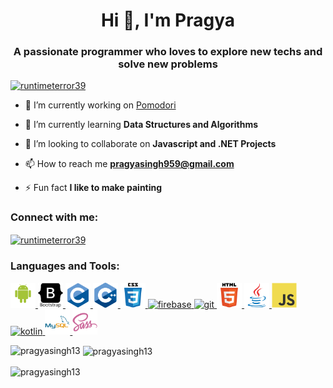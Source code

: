<h1 align="center">Hi 👋, I'm Pragya</h1>
<h3 align="center">A passionate programmer who loves to explore new techs and solve new problems</h3>

<p align="left"> <a href="https://twitter.com/runtimeterror39" target="blank"><img src="https://img.shields.io/twitter/follow/runtimeterror39?logo=twitter&style=for-the-badge" alt="runtimeterror39" /></a> </p>

- 🔭 I’m currently working on [Pomodori](https://github.com/pragyaSingh13/Pomodori)

- 🌱 I’m currently learning **Data Structures and Algorithms**

- 👯 I’m looking to collaborate on **Javascript and .NET Projects**

- 📫 How to reach me **pragyasingh959@gmail.com**

- ⚡ Fun fact **I like to make painting**

<h3 align="left">Connect with me:</h3>
<p align="left">
<a href="https://twitter.com/runtimeterror39" target="blank"><img align="center" src="https://raw.githubusercontent.com/rahuldkjain/github-profile-readme-generator/master/src/images/icons/Social/twitter.svg" alt="runtimeterror39" height="30" width="40" /></a>
</p>

<h3 align="left">Languages and Tools:</h3>
<p align="left"> <a href="https://developer.android.com" target="_blank"> <img src="https://raw.githubusercontent.com/devicons/devicon/master/icons/android/android-original-wordmark.svg" alt="android" width="40" height="40"/> </a> <a href="https://angular.io" target="_blank"> <a href="https://getbootstrap.com" target="_blank"> <img src="https://raw.githubusercontent.com/devicons/devicon/master/icons/bootstrap/bootstrap-plain-wordmark.svg" alt="bootstrap" width="40" height="40"/> </a> <a href="https://www.cprogramming.com/" target="_blank"> <img src="https://raw.githubusercontent.com/devicons/devicon/master/icons/c/c-original.svg" alt="c" width="40" height="40"/> </a> <a href="https://www.w3schools.com/cpp/" target="_blank"> <img src="https://raw.githubusercontent.com/devicons/devicon/master/icons/cplusplus/cplusplus-original.svg" alt="cplusplus" width="40" height="40"/> </a> <a href="https://www.w3schools.com/css/" target="_blank"> <img src="https://raw.githubusercontent.com/devicons/devicon/master/icons/css3/css3-original-wordmark.svg" alt="css3" width="40" height="40"/> </a> <a href="https://firebase.google.com/" target="_blank"> <img src="https://www.vectorlogo.zone/logos/firebase/firebase-icon.svg" alt="firebase" width="40" height="40"/> </a> <a href="https://git-scm.com/" target="_blank"> <img src="https://www.vectorlogo.zone/logos/git-scm/git-scm-icon.svg" alt="git" width="40" height="40"/> </a> <a href="https://www.w3.org/html/" target="_blank"> <img src="https://raw.githubusercontent.com/devicons/devicon/master/icons/html5/html5-original-wordmark.svg" alt="html5" width="40" height="40"/> </a> <a href="https://www.java.com" target="_blank"> <img src="https://raw.githubusercontent.com/devicons/devicon/master/icons/java/java-original.svg" alt="java" width="40" height="40"/> </a> <a href="https://developer.mozilla.org/en-US/docs/Web/JavaScript" target="_blank"> <img src="https://raw.githubusercontent.com/devicons/devicon/master/icons/javascript/javascript-original.svg" alt="javascript" width="40" height="40"/> </a> <a href="https://kotlinlang.org" target="_blank"> <img src="https://www.vectorlogo.zone/logos/kotlinlang/kotlinlang-icon.svg" alt="kotlin" width="40" height="40"/> </a> <a href="https://www.mysql.com/" target="_blank"> <img src="https://raw.githubusercontent.com/devicons/devicon/master/icons/mysql/mysql-original-wordmark.svg" alt="mysql" width="40" height="40"/> </a> <a href="https://sass-lang.com" target="_blank"> <img src="https://raw.githubusercontent.com/devicons/devicon/master/icons/sass/sass-original.svg" alt="sass" width="40" height="40"/> </a> </p>

<p><img align="left" src="https://github-readme-stats.vercel.app/api/top-langs?username=pragyasingh13&show_icons=true&title_color=4258ff&bg_color=ffffff&hide_border=true&locale=en&layout=compact" alt="pragyasingh13" /></p>

<p>&nbsp;<img align="center" src="https://github-readme-stats.vercel.app/api?username=pragyasingh13&show_icons=true&locale=en" alt="pragyasingh13" /></p>

<p><img align="center" src="https://github-readme-streak-stats.herokuapp.com/?user=pragyasingh13&theme=dark" alt="pragyasingh13" /></p>
